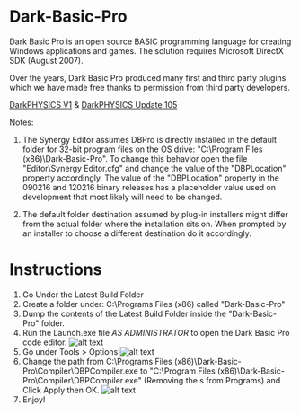 # Dark-Basic-Pro
Dark Basic Pro is an open source BASIC programming language for creating Windows applications and games. The solution requires Microsoft DirectX SDK (August 2007).

Over the years, Dark Basic Pro produced many first and third party plugins which we have made free thanks to permission from third party developers.

[DarkPHYSICS V1](http://fstore.thegamecreators.com/DarkBasicPro/DarkPhysics_v1.zip) & 
[DarkPHYSICS Update 105](http://fstore.thegamecreators.com/DarkBasicPro/DarkPhysics_Update_105.zip)

Notes:

1. The Synergy Editor assumes DBPro is directly installed in the default folder for 32-bit program files on the OS drive: "C:\Program Files (x86)\Dark-Basic-Pro\". To change this behavior open the file "Editor\Synergy Editor.cfg" and change the value of the "DBPLocation" property accordingly. The value of the "DBPLocation" property in the 090216 and 120216 binary releases has a placeholder value used on development that most likely will need to be changed.

2. The default folder destination assumed by plug-in installers might differ from the actual folder where the installation sits on. When prompted by an installer to choose a different destination do it accordingly.

# Instructions
1. Go Under the Latest Build Folder
2. Create a folder under: C:\Programs Files (x86) called "Dark-Basic-Pro"
3. Dump the contents of the Latest Build Folder inside the "Dark-Basic-Pro" folder.
4. Run the Launch.exe file *AS ADMINISTRATOR* to open the Dark Basic Pro code editor.
![alt text](https://github.com/streamitwrong/Dark-Basic-Pro/blob/Initial-Files/launch%20run%20as%20admin.png?raw=true)
5. Go under Tools > Options
![alt text](https://github.com/streamitwrong/Dark-Basic-Pro/blob/Initial-Files/options%20screenshot.png?raw=true)
6. Change the path from C:\Programs Files (x86)\Dark-Basic-Pro\Compiler\DBPCompiler.exe to "C:\Program Files (x86)\Dark-Basic-Pro\Compiler\DBPCompiler.exe" (Removing the s from Programs) and Click Apply then OK.
![alt text](https://github.com/streamitwrong/Dark-Basic-Pro/blob/Initial-Files/fix%20compiler%20path.jpg?raw=true)
7. Enjoy!
